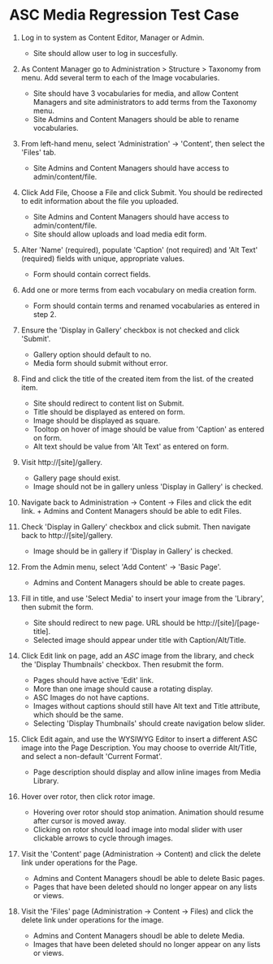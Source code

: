 ASC Media Regression Test Case
====================================

1.  Log in to system as Content Editor, Manager or Admin.
    +   Site should allow user to log in succesfully.

2.  As Content Manager go to Administration > Structure > Taxonomy from menu.
    Add several term to each of the Image vocabularies.
    +   Site should have 3 vocabularies for media, and allow Content Managers
    and site administrators to add terms from the Taxonomy menu.
    +   Site Admins and Content Managers should be able to rename vocabularies.

3.  From left-hand menu, select 'Administration' -> 'Content', then select the
        'Files' tab.
    +   Site Admins and Content Managers should have access to admin/content/file.

4.  Click Add File, Choose a File and click Submit. You should be redirected to
        edit information about the file you uploaded.
    +  Site Admins and Content Managers should have access to admin/content/file.
    +  Site should allow uploads and load media edit form.


5.  Alter 'Name' (required), populate 'Caption' (not required) and 'Alt Text'
        (required) fields with unique, appropriate values.
    +  Form should contain correct fields.


6.  Add one or more terms from each vocabulary on media creation form.
    +   Form should contain terms and renamed vocabularies as entered in step 2.


7.  Ensure the 'Display in Gallery' checkbox is not checked and click 'Submit'.
    +   Gallery option should default to no.
    +   Media form should submit without error.


8.  Find and click the title of the created item from the list.
        of the created item.
    +   Site should redirect to content list on Submit.
    +   Title should be displayed as entered on form.
    +   Image should be displayed as square.
    +   Tooltop on hover of image should be value from 'Caption' as entered on form.
    +   Alt text should be value from 'Alt Text' as entered on form.


9.  Visit http://[site]/gallery.
    +   Gallery page should exist.
    +   Image should not be in gallery unless 'Display in Gallery' is checked.


10.  Navigate back to Administration -> Content -> Files and click the edit link.
    +   Admins and Content Managers should be able to edit Files.


11. Check 'Display in Gallery' checkbox and click submit. Then navigate back to
        http://[site]/gallery.
    +   Image should be in gallery if 'Display in Gallery' is checked.


12. From the Admin menu, select 'Add Content' -> 'Basic Page'.
    +   Admins and Content Managers should be able to create pages.


13. Fill in title, and use 'Select Media' to insert your image from the 'Library',
        then submit the form.
    +   Site should redirect to new page. URL should be http://[site]/[page-title].
    +   Selected image should appear under title with Caption/Alt/Title.


14. Click Edit link on page, add an _ASC_ image from the library, and check the
        'Display Thumbnails' checkbox. Then resubmit the form.
    +   Pages should have active 'Edit' link.
    +   More than one image should cause a rotating display.
    +  ASC Images do not have captions.
    +  Images without captions should still have Alt text and Title attribute,
        which should be the same.
    +  Selecting 'Display Thumbnails' should create navigation below slider.


15. Click Edit again, and use the WYSIWYG Editor to insert a different ASC image
        into the Page Description. You may choose to override Alt/Title, and select
        a non-default 'Current Format'.
    +   Page description should display and allow inline images from Media Library.


16. Hover over rotor, then click rotor image.
    +   Hovering over rotor should stop animation. Animation should resume after
        cursor is moved away.
    +   Clicking on rotor should load image into modal slider with user
        clickable arrows to cycle through images.


17. Visit the 'Content' page  (Administration -> Content) and click the
        delete link under operations for the Page.
    +   Admins and Content Managers shoudl be able to delete Basic pages.
    +   Pages that have been deleted should no longer appear on any lists
      or views.


18. Visit the 'Files' page  (Administration -> Content -> Files) and click the
        delete link under operations for the image.
    +   Admins and Content Managers shoudl be able to delete Media.
    +   Images that have been deleted should no longer appear on any lists
      or views.


